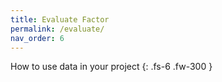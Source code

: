 ```yaml
---
title: Evaluate Factor
permalink: /evaluate/
nav_order: 6
---
```

How to use data in your project
{: .fs-6 .fw-300 }